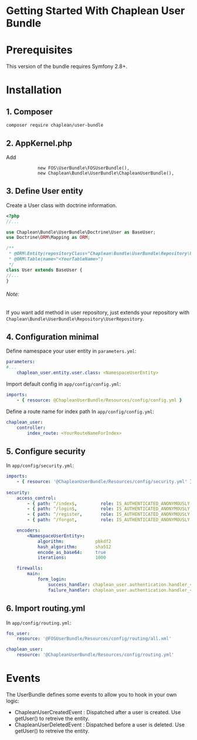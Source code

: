 Getting Started With Chaplean User Bundle
=========================================

# Prerequisites

This version of the bundle requires Symfony 2.8+.

# Installation

## 1. Composer

```
composer require chaplean/user-bundle
```

## 2. AppKernel.php

Add
```
            new FOS\UserBundle\FOSUserBundle(),
            new Chaplean\Bundle\UserBundle\ChapleanUserBundle(),
```

## 3. Define User entity

Create a User class with doctrine information.

```php
<?php
//...

use Chaplean\Bundle\UserBundle\Doctrine\User as BaseUser;
use Doctrine\ORM\Mapping as ORM;

/**
 * @ORM\Entity(repositoryClass="Chaplean\Bundle\UserBundle\Repository\UserRepository")
 * @ORM\Table(name="<YourTableName>")
 */
class User extends BaseUser {
//...
}
```

###### Note:
If you want add method in user repository, just extends your repository with `Chaplean\Bundle\UserBundle\Repository\UserRepository`.

## 4. Configuration minimal

Define namespace your user entity in `parameters.yml`:

```yaml
parameters:
#...
    chaplean_user.entity.user.class: <NamespaceUserEntity>
```

Import default config in `app/config/config.yml`:

```yaml
imports:
    - { resource: @ChapleanUserBundle/Resources/config/config.yml }
```

Define a route name for index path
In `app/config/config.yml`:
```yaml
chaplean_user:
    controller:
        index_route: <YourRouteNameForIndex>
```

## 5. Configure security

In `app/config/security.yml`:
```yaml
imports:
    - { resource: '@ChapleanUserBundle/Resources/config/security.yml' }
    
security:
    access_control:
        - { path: ^/index$,         role: IS_AUTHENTICATED_ANONYMOUSLY }
        - { path: ^/login$,         role: IS_AUTHENTICATED_ANONYMOUSLY }
        - { path: ^/register,       role: IS_AUTHENTICATED_ANONYMOUSLY }
        - { path: ^/forgot,         role: IS_AUTHENTICATED_ANONYMOUSLY }

    encoders:
        <NamespaceUserEntity>:
            algorithm:            pbkdf2
            hash_algorithm:       sha512
            encode_as_base64:     true
            iterations:           1000

    firewalls:
        main:
            form_login:
                success_handler: chaplean_user.authentication.handler_<http|json>
                failure_handler: chaplean_user.authentication.handler_<http|json>
```

## 6. Import routing.yml

In `app/config/routing.yml`:
```yaml
fos_user:
    resource: '@FOSUserBundle/Resources/config/routing/all.xml'

chaplean_user:
    resource: '@ChapleanUserBundle/Resources/config/routing.yml'
```

# Events

The UserBundle defines some events to allow you to hook in your own logic:

- ChapleanUserCreatedEvent : Dispatched after a user is created. Use getUser() to retreive the entity.
- ChapleanUserDeletedEvent : Dispatched before a user is deleted. Use getUser() to retreive the entity.
